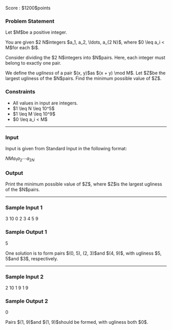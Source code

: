 
<div>

<span>

<span>

<p>
Score : $1200$points
</p>

<div>

<section>

### **Problem Statement**

<p>
Let $M$be a positive integer.
</p>

<p>
You are given $2 N$integers $a_1, a_2, \ldots, a_{2 N}$, where $0 \leq a_i < M$for each $i$.
</p>

<p>
Consider dividing the $2 N$integers into $N$pairs.
Here, each integer must belong to exactly one pair.
</p>

<p>
We define the 
<em>
ugliness
</em>
of a pair $(x, y)$as $(x + y) \mod M$.
Let $Z$be the largest ugliness of the $N$pairs. Find the minimum possible value of $Z$.
</p>

</section>

</div>

<div>

<section>

### **Constraints**

<ul>

<li>
All values in input are integers.
</li>

<li>
$1 \leq N \leq 10^5$
</li>

<li>
$1 \leq M \leq 10^9$
</li>

<li>
$0 \leq a_i < M$
</li>

</ul>

</section>

</div>

---

<div>

<div>

<section>

### **Input**

<p>
Input is given from Standard Input in the following format:
</p>

<div>

$N$$M$$a_1$$a_2$$\cdots$$a_{2N}$
</div>

</section>

</div>

<div>

<section>

### **Output**

<p>
Print the minimum possible value of $Z$, where $Z$is the largest ugliness of the $N$pairs.
</p>

</section>

</div>

</div>

---

<div>

<section>

### **Sample Input 1**

<div>

3 10
0 2 3 4 5 9

</div>

</section>

</div>

<div>

<section>

### **Sample Output 1**

<div>

5

</div>

<p>
One solution is to form pairs $(0, 5), (2, 3)$and $(4, 9)$, with ugliness $5, 5$and $3$, respectively.
</p>

</section>

</div>

---

<div>

<section>

### **Sample Input 2**

<div>

2 10
1 9 1 9

</div>

</section>

</div>

<div>

<section>

### **Sample Output 2**

<div>

0

</div>

<p>
Pairs $(1, 9)$and $(1, 9)$should be formed, with ugliness both $0$.
</p>

</section>

</div>

</span>

</span>

</div>
